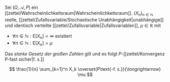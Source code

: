 Sei $(\Omega, \mathcal{A}, P)$ ein [[zettel/Wahrscheinlichkeitsraum|Wahrscheinlichkeitsraum]]. $(X_n)_{n \in \mathbb{N}}$ reelle, [[zettel/Zufallsvariable/Stochastische Unabhängigkeit|unabhängige]] und identisch verteilte [[zettel/Zufallsvariable|Zufallsvariablen]], $\mu \in \mathbb{R}$ mit
- $\forall n \in \mathbb{N} : \text{E}[X_n] \lt \infty$ existiert
- $\forall n \in \mathbb{N} : \text{E}[X_n] = \mu$

Das *starke Gesetz der großen Zahlen* gilt und es folgt $P$-[[zettel/Konvergenz P-fast sicher|f. s.]]

$$
	\frac{1}{n} \sum_{k=1}^n X_k \overset{P\text{-f. s.}}{\longrightarrow} \mu
$$
